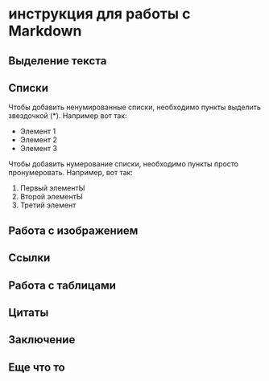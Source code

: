 # инструкция для работы с Markdown 

## Выделение текста

## Списки

Чтобы добавить ненумированные списки, необходимо пункты выделить звездочкой (*). 
Например вот так: 
* Элемент 1
* Элемент 2
* Элемент 3

Чтобы добавить нумерование списки, необходимо пункты просто пронумеровать. Например, вот так:

1. Первый элементЫ
2. Второй элементЫ
3. Третий элемент

## Работа с изображением

## Ссылки

## Работа с таблицами

## Цитаты

## Заключение

## Еще что то